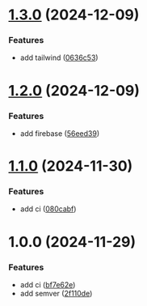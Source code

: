 # [1.3.0](https://github.com/Caspec/project2024/compare/v1.2.0...v1.3.0) (2024-12-09)


### Features

* add tailwind ([0636c53](https://github.com/Caspec/project2024/commit/0636c53d04b4b9c9b1d041cd2fd2a225900b3191))

# [1.2.0](https://github.com/Caspec/project2024/compare/v1.1.0...v1.2.0) (2024-12-09)


### Features

* add firebase ([56eed39](https://github.com/Caspec/project2024/commit/56eed3916669801da01af076f66c0d664f2b837a))

# [1.1.0](https://github.com/Caspec/project2024/compare/v1.0.0...v1.1.0) (2024-11-30)


### Features

* add ci ([080cabf](https://github.com/Caspec/project2024/commit/080cabf38b233103bae3874319266e9cfb609f31))

# 1.0.0 (2024-11-29)


### Features

* add ci ([bf7e62e](https://github.com/Caspec/project2024/commit/bf7e62e4898abd6c1df0c5879700d616945fce8b))
* add semver ([2f110de](https://github.com/Caspec/project2024/commit/2f110deaeee89060130c4db54fe7f9f3ba370934))
